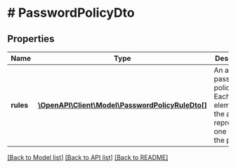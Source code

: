 # # PasswordPolicyDto

## Properties

Name | Type | Description | Notes
------------ | ------------- | ------------- | -------------
**rules** | [**\OpenAPI\Client\Model\PasswordPolicyRuleDto[]**](PasswordPolicyRuleDto.md) | An array of password policy rules. Each element of the array is representing one rule of the policy. | [optional]

[[Back to Model list]](../../README.md#models) [[Back to API list]](../../README.md#endpoints) [[Back to README]](../../README.md)
